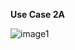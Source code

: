 **Use Case 2A**  
  
![image1](https://user-images.githubusercontent.com/61669838/194116789-06d9cc3f-9237-48ad-8c01-a7b23a4b9cfb.png)
